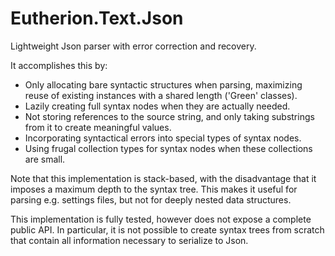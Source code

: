 # Eutherion.Text.Json

Lightweight Json parser with error correction and recovery.

It accomplishes this by:

  * Only allocating bare syntactic structures when parsing, maximizing reuse of existing instances with a shared length ('Green' classes).
  * Lazily creating full syntax nodes when they are actually needed.
  * Not storing references to the source string, and only taking substrings from it to create meaningful values.
  * Incorporating syntactical errors into special types of syntax nodes.
  * Using frugal collection types for syntax nodes when these collections are small.

Note that this implementation is stack-based, with the disadvantage that it imposes a maximum depth to the syntax tree. This makes it useful for parsing e.g. settings files, but not for deeply nested data structures.

This implementation is fully tested, however does not expose a complete public API. In particular, it is not possible to create syntax trees from scratch that contain all information necessary to serialize to Json.
